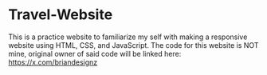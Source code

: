 # Travel-Website
This is a practice website to familiarize my self with making a responsive website using HTML, CSS, and JavaScript. The code for this website is NOT mine, original owner of said code will be linked here: https://x.com/briandesignz


